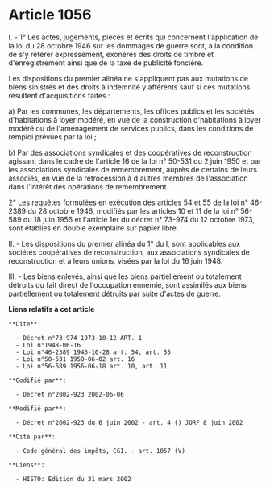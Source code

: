 # Article 1056

I. - 1° Les actes, jugements, pièces et écrits qui concernent l'application de la loi du 28 octobre 1946 sur les dommages de
guerre sont, à la condition de s'y référer expressément, exonérés des droits de timbre et d'enregistrement ainsi que de la
taxe de publicité foncière.

Les dispositions du premier alinéa ne s'appliquent pas aux mutations de biens sinistrés et des droits à indemnité y afférents
sauf si ces mutations résultent d'acquisitions faites :

a) Par les communes, les départements, les offices publics et les sociétés d'habitations à loyer modéré, en vue de la
construction d'habitations à loyer modéré ou de l'aménagement de services publics, dans les conditions de remploi prévues par
la loi ;

b) Par des associations syndicales et des coopératives de reconstruction agissant dans le cadre de l'article 16 de la loi n°
50-531 du 2 juin 1950 et par les associations syndicales de remembrement, auprès de certains de leurs associés, en vue de la
rétrocession à d'autres membres de l'association dans l'intérêt des opérations de remembrement.

2° Les requêtes formulées en exécution des articles 54 et 55 de la loi n° 46-2389 du 28 octobre 1946, modifiés par les
articles 10 et 11 de la loi n° 56-589 du 18 juin 1956 et l'article 1er du décret n° 73-974 du 12 octobre 1973, sont établies
en double exemplaire sur papier libre.

II. - Les dispositions du premier alinéa du 1° du I, sont applicables aux sociétés coopératives de reconstruction, aux
associations syndicales de reconstruction et à leurs unions, visées par la loi du 16 juin 1948.

III. - Les biens enlevés, ainsi que les biens partiellement ou totalement détruits du fait direct de l'occupation ennemie,
sont assimilés aux biens partiellement ou totalement détruits par suite d'actes de guerre.

**Liens relatifs à cet article**

	**Cite**:

	  - Décret n°73-974 1973-10-12 ART. 1
	  - Loi n°1948-06-16
	  - Loi n°46-2389 1946-10-28 art. 54, art. 55
	  - Loi n°50-531 1950-06-02 art. 16
	  - Loi n°56-589 1956-06-18 art. 10, art. 11

	**Codifié par**:

	  - Décret n°2002-923 2002-06-06

	**Modifié par**:

	  - Décret n°2002-923 du 6 juin 2002 - art. 4 () JORF 8 juin 2002

	**Cité par**:

	  - Code général des impôts, CGI. - art. 1057 (V)

	**Liens**:

	  - HISTO: Edition du 31 mars 2002
